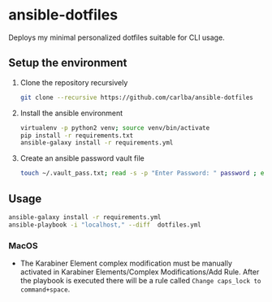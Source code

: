 ansible-dotfiles
================

Deploys my minimal personalized dotfiles suitable for CLI usage.

Setup the environment
---------------------

1. Clone the repository recursively
   ```bash
   git clone --recursive https://github.com/carlba/ansible-dotfiles
   ```

2. Install the ansible environment
   ```bash
   virtualenv -p python2 venv; source venv/bin/activate
   pip install -r requirements.txt
   ansible-galaxy install -r requirements.yml
   ```
3. Create an ansible password vault file  
   ```bash
   touch ~/.vault_pass.txt; read -s -p "Enter Password: " password ; echo -n $password > ~/.vault_pass.txt
   ``` 
   
Usage
-----

``` bash
ansible-galaxy install -r requirements.yml
ansible-playbook -i "localhost," --diff  dotfiles.yml
```

### MacOS

* The Karabiner Element complex modification must be manually activated in 
  Karabiner Elements/Complex Modifications/Add Rule. After the playbook is executed there 
  will be a rule called `Change caps_lock to command+space`.
